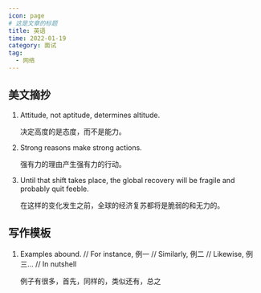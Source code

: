 ```yaml
---
icon: page
# 这是文章的标题
title: 英语
time: 2022-01-19
category: 面试
tag:
  - 网络
---
```


## 美文摘抄

1. Attitude, not aptitude, determines altitude.

   决定高度的是态度，而不是能力。

2. Strong reasons make strong actions.

   强有力的理由产生强有力的行动。

3. Until that shift takes place, the global recovery will be fragile and probably quit feeble.

   在这样的变化发生之前，全球的经济复苏都将是脆弱的和无力的。

## 写作模板

1. Examples abound. // For instance, 例一 // Similarly, 例二 // Likewise, 例三... // In nutshell

   例子有很多，首先，同样的，类似还有，总之
